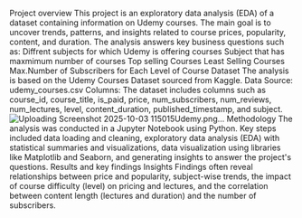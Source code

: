 Project overview
This project is an exploratory data analysis (EDA) of a dataset containing information on Udemy courses. The main goal is to uncover trends, patterns, and insights related to course prices, popularity, content, and duration. The analysis answers key business questions such as:
Diffrent subjects for which Udemy is offering courses
Subject that has maxmimum number of courses
Top selling Courses
Least Selling Courses
Max.Number of Subscribers for Each Level of Course
Dataset
The analysis is based on the Udemy Courses Dataset sourced from Kaggle.
Data Source: udemy_courses.csv
Columns: The dataset includes columns such as course_id, course_title, is_paid, price, num_subscribers, num_reviews, num_lectures, level, content_duration, published_timestamp, and subject.
![Uploading Screenshot 2025-10-03 115015Udemy.png…]()
Methodology
The analysis was conducted in a Jupyter Notebook using Python. Key steps included data loading and cleaning, exploratory data analysis (EDA) with statistical summaries and visualizations, data visualization using libraries like Matplotlib and Seaborn, and generating insights to answer the project's questions.
Results and key findings
Insights
Findings often reveal relationships between price and popularity, subject-wise trends, the impact of course difficulty (level) on pricing and lectures, and the correlation between content length (lectures and duration) and the number of subscribers.
